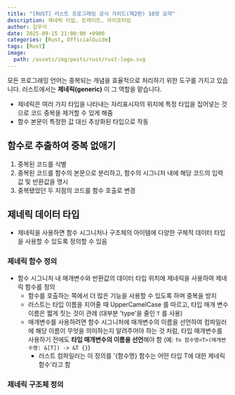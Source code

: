 ```yaml
---
title: "[RUST] 러스트 프로그래밍 공식 가이드(제2판) 10장 요약"
description: 제네릭 타입, 트레이트, 라이프타임
author: 김우석
date: 2025-09-15 21:00:00 +0900
categories: [Rust, OfficialGuide]
tags: [Rust]
image:
  path: /assets/img/posts/rust/rust-logo.svg
---
```


모든 프로그래밍 언어는 중복되는 개념을 효율적으로 처리하기 위한 도구를 가지고 있습니다. 러스트에서는 **제네릭(generic)** 이 그 역할을 맡습니다.

- 제네릭은 여러 가지 타입을 나타내는 자리표시자의 위치에 특정 타입을 집어넣는 것으로 코드 중복을 제거할 수 있게 해줌
- 함수 본문이 특정한 값 대신 추상화된 타입으로 작동

## 함수로 추출하여 중복 없애기
1. 중복된 코드를 식별
2. 중복된 코드를 함수의 본문으로 분리하고, 함수의 시그니처 내에 해당 코드의 입력값 및 반환값을 명시
3. 중복됐었던 두 지점의 코드를 함수 호출로 변경

## 제네릭 데이터 타입
- 제네릭을 사용하면 함수 시그니처나 구조체의 아이템에 다양한 구체적 데이터 타입을 사용할 수 있도록 정의할 수 있음

### 제네릭 함수 정의
- 함수 시그니처 내 매개변수와 반환값의 데이터 타입 위치에 제네릭을 사용하여 제네릭 함수를 정의
    - 함수를 호출하는 쪽에서 더 많은 기능을 사용할 수 있도록 하며 중복을 방지
    - 러스트는 타입 이름을 지어줄 때 UpperCamelCase 를 따르고, 타입 매개 변수 이름은 짧게 짓는 것이 관례 (대부분 'type'을 줄인 `T` 를 사용)
    - 매개변수를 사용하려면 함수 시그니처에 매개변수의 이름을 선언하여 컴파일러에 해당 이름이 무엇을 의미하는지 알려주어야 하는 것 처럼, 타입 매개변수를 사용하기 전에도 **타입 매개변수의 이름을 선언**해야 함 (예: `fn 함수명<T>(매개변수명: &[T]) -> &T {}`)
        - 러스트 컴파일러는 이 정의를 '{함수명} 함수는 어떤 타입 T에 대한 제네릭 함수'라고 함

### 제네릭 구조체 정의